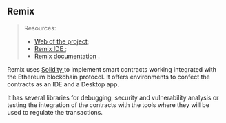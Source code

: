 ## Remix
> Resources:
> - <a href="https://remix-project.org/"> Web of the project</a>;
> - <a href="https://remix.ethereum.org/#optimize=false&runs=200&evmVersion=null&version=soljson-v0.8.7+commit.e28d00a7.js" target="_blank"> Remix IDE </a>;
> - <a href="https://remix-ide.readthedocs.io/en/latest/"> Remix documentation </a>.

Remix uses <a href=""> Solidity </a> to implement smart contracts working integrated with the Ethereum blockchain protocol. It offers environments to confect the contracts as an IDE and a Desktop app. 

It has several libraries for debugging, security and vulnerability analysis or testing the integration of the contracts with the tools where they will be used to regulate the transactions. 